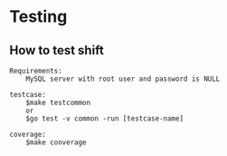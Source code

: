 # Testing


## How to test shift

```
Requirements:
	MySQL server with root user and password is NULL

testcase:
	$make testcommon
	or
	$go test -v common -run [testcase-name]

coverage:
	$make converage
```



